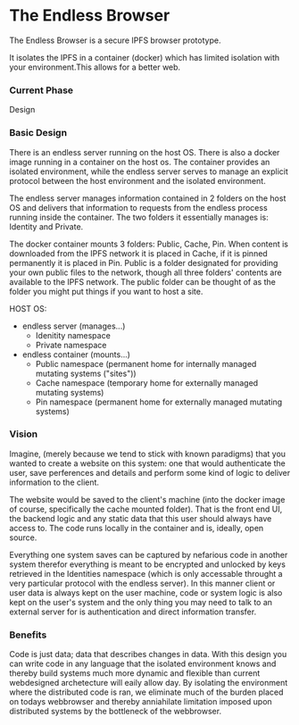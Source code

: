 # The Endless Browser
The Endless Browser is a secure IPFS browser prototype.

It isolates the IPFS in a container (docker) which has limited isolation with your environment.This allows for a better web.

### Current Phase

Design

### Basic Design

There is an endless server running on the host OS. There is also a docker image running in a container on the host os. The container provides an isolated environment, while the endless server serves to manage an explicit protocol between the host environment and the isolated environment.

The endless server manages information contained in 2 folders on the host OS and delivers that information to requests from the endless process running inside the container. The two folders it essentially manages is: Identity and Private.

The docker container mounts 3 folders: Public, Cache, Pin. When content is downloaded from the IPFS network it is placed in Cache, if it is pinned permanently it is placed in Pin. Public is a folder designated for providing your own public files to the network, though all three folders' contents are available to the IPFS network. The public folder can be thought of as the folder you might put things if you want to host a site.

HOST OS:
 - endless server (manages...)
   - Idenitity namespace
   - Private namespace
 - endless container (mounts...)
   - Public namespace (permanent home for internally managed mutating systems ("sites"))
   - Cache namespace (temporary home for externally managed mutating systems)
   - Pin namespace (permanent home for externally managed mutating systems)

### Vision

Imagine, (merely because we tend to stick with known paradigms) that you wanted to create a website on this system: one that would authenticate the user, save perferences and details and perform some kind of logic to deliver information to the client.

The website would be saved to the client's machine (into the docker image of course, specifically the cache mounted folder). That is the front end UI, the backend logic and any static data that this user should always have access to. The code runs locally in the container and is, ideally, open source.

Everything one system saves can be captured by nefarious code in another system therefor everything is meant to be encrypted and unlocked by keys retrieved in the Identities namespace (which is only accessable throught a very particular protocol with the endless server). In this manner client or user data is always kept on the user machine, code or system logic is also kept on the user's system and the only thing you may need to talk to an external server for is authentication and direct information transfer.

### Benefits

Code is just data; data that describes changes in data. With this design you can write code in any language that the isolated environment knows and thereby build systems much more dynamic and flexible than current webdesigned archetecture will eaily allow day. By isolating the environment where the distributed code is ran, we eliminate much of the burden placed on todays webbrowser and thereby anniahilate limitation imposed upon distributed systems by the bottleneck of the webbrowser.
